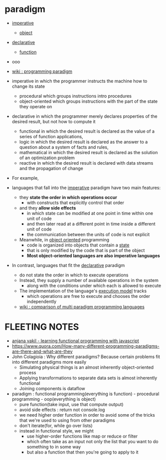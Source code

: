 # paradigm

- [imperative](imperative)
     - [object](object)
- [declarative](declarative)
     - [function](function)
- ooo

- [wiki : programming paradigm](https://en.wikipedia.org/wiki/Programming_paradigm)
- imperative in which the programmer instructs the machine how to change its state
     - procedural which groups instructions intro procedures
     - object-oriented which groups instructions with the part of the state they operate on
- declarative in which the programmer merely declares properties of the desired result, but not how to compute it
     - functional in which the desired result is declared as the value of a series of function applications,
     - logic in which the desired result is declared as the answer to a question about a system of facts and rules,
     - mathematical in which the desired result is declared as the solution of an optimization problem
     - reactive in which the desired result is declared with data streams and the propagation of change
- For example,
- languages that fall into the [imperative](imperative) paradigm have two main features:
     - they **state the order in which operations occur**
          - with constructs that explicitly control that order
     - and they **allow side effects**
          - in which state can be modified at one point in time within one unit of code
          - and then later read at a different point in time inside a different unit of code
          - the communication between the units of code is not explicit
     - Meanwhile, in [object oriented](object-oriented) programming
          - code is organized into objects that contain a [state](state)
          - that is only modified by the code that is part of the object
          - **Most object-oriented languages are also imperative languages**
- In contrast, languages that fit the [declarative](declarative) paradigm
     - do not state the order in which to execute operations
     - Instead, they supply a number of available operations in the system
          - along with the conditions under which each is allowed to execute
     - The implementation of the language's [execution model](execution-model) tracks
          - which operations are free to execute and chooses the order independently
     - [wiki : comparison of multi paradigm programming languages](https://en.wikipedia.org/wiki/Comparison_of_multi-paradigm_programming_languages)

# FLEETING NOTES

- [anjana vakil - learning functional programming with javascript](https://www.youtube.com/watch?v=e-5obm1G_FY)
- https://www.quora.com/How-many-different-programming-paradigms-are-there-and-what-are-they
- John Colagioia : Why different paradigms? Because certain problems fit into different paradigms more easily
     - Simulating physical things is an almost inherently object-oriented process
     - Applying transformations to separate data sets is almost inherently functional
     - Joining components is dataflow
- paradigm : functional programming(everything is function) - procedural programming - oop(everything is object)
     - pure function(take input, use that compute output)
     - avoid side effects : return not console.log
     * we need higher order function in order to avoid some of the tricks that we're used to using from other paradigms
     * don't iterate(for, while go over lists)
     * instead in functional style, we might
          - use higher-order functions like map or reduce or filter
          - which often take as an input not only the list that you want to do something to in some way
          - but also a function that then you're going to apply to it
